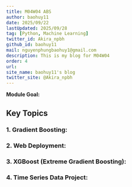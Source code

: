 ```yaml
---
title: M04W04 ABS
author: baohuy11
date: 2025/09/22
lastUpdated: 2025/09/28
tag: [Python, Machine Learning]
twitter_id: Akira_npbh
github_id: baohuy11
mail: nguyenphungbaohuy1@gmail.com
description: This is my blog for M04W04
order: 4
url: 
site_name: baohuy11's blog
twitter_site: @Akira_npbh
---
```





**Module Goal:** 

## Key Topics

### **1. Gradient Boosting:** 



### **2. Web Deployment:** 



### **3. XGBoost (Extreme Gradient Boosting):** 



### **4. Time Series Data Project:** 
